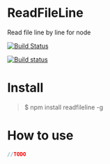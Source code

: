 # ReadFileLine

Read file line by line for node

[![Build Status](https://travis-ci.org/zenboss/readfileline.svg?branch=master)](https://travis-ci.org/zenboss/readfileline)

[![Build status](https://ci.appveyor.com/api/projects/status/ptyb3ttjqvdfyui1?svg=true)](https://ci.appveyor.com/project/zenboss/readfileline)


# Install
>$ npm install readfileline -g

# How to use

``` javascript
//TODO
```